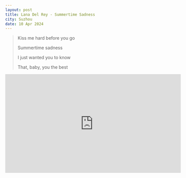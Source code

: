 ```yaml
---
layout: post
title: Lana Del Rey - Summertime Sadness
city: Suzhou
date: 10 Apr 2024
---
```


> Kiss me hard before you go
> 
> Summertime sadness
> 
> I just wanted you to know
> 
> That, baby, you the best

<iframe width="560" height="315" src="https://www.youtube.com/embed/TdrL3QxjyVw?si=6dhis6QQGInwvXLA" title="YouTube video player" frameborder="0" allow="accelerometer; autoplay; clipboard-write; encrypted-media; gyroscope; picture-in-picture; web-share" referrerpolicy="strict-origin-when-cross-origin" allowfullscreen></iframe>
